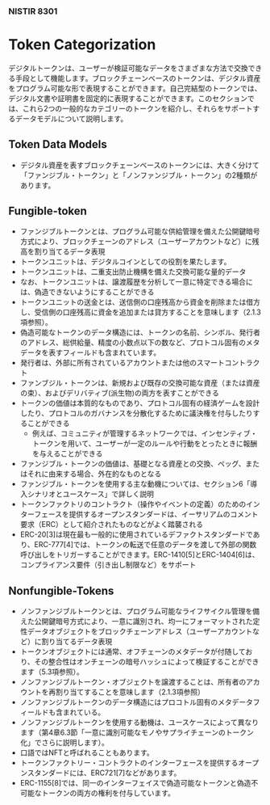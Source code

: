 ### NISTIR 8301

# Token Categorization
デジタルトークンは、ユーザーが検証可能なデータをさまざまな方法で交換できる手段として機能します。ブロックチェーンベースのトークンは、デジタル資産をプログラム可能な形で表現することができます。自己完結型のトークンでは、デジタル文書や証明書を固定的に表現することができます。このセクションでは、これら2つの一般的なカテゴリーのトークンを紹介し、それらをサポートするデータモデルについて説明します。

## Token Data Models
- デジタル資産を表すブロックチェーンベースのトークンには、大きく分けて「ファンジブル・トークン」と「ノンファンジブル・トークン」の2種類があります。

## Fungible-token

- ファンジブルトークンとは、プログラム可能な供給管理を備えた公開鍵暗号方式により、ブロックチェーンのアドレス（ユーザーアカウントなど）に残高を割り当てるデータ表現
- トークンユニットは、デジタルコインとしての役割を果たします。
- トークンユニットは、二重支出防止機構を備えた交換可能な量的データ
- なお、トークンユニットは、譲渡履歴を分析して一意に特定できる場合には、偽造できないようにすることができる
- トークンユニットの送金とは、送信側の口座残高から資金を削除または借方し、受信側の口座残高に資金を追加または貸方することを意味します（2.1.3項参照）。
- 偽造可能なトークンのデータ構造には、トークンの名前、シンボル、発行者のアドレス、総供給量、精度の小数点以下の数など、プロトコル固有のメタデータを表すフィールドも含まれています。
- 発行者は、外部に所有されているアカウントまたは他のスマートコントラクト
- ファンブジル・トークンは、新規および既存の交換可能な資産（または資産の束）、およびデリバティブ(派生物)の両方を表すことができる
- トークンの価値は本質的なものであり、プロトコル固有の経済ゲームを設計したり、プロトコルのガバナンスを分散化するために議決権を付与したりすることができる
    - 例えば、コミュニティが管理するネットワークでは、インセンティブ・トークンを用いて、ユーザーが一定のルールや行動をとったときに報酬を与えることができる
- ファンジブル・トークンの価値は、基礎となる資産との交換、ペッグ、またはそれに由来する場合、外在的なものとなる
- ファンジブル・トークンを使用する主な動機については、セクション6「導入シナリオとユースケース」で詳しく説明
- トークンファクトリのコントラクト（操作やイベントの定義）のためのインターフェースを提供するオープンスタンダードは、イーサリアムのコメント要求（ERC）として紹介されたものなどがよく踏襲される
- ERC-20[3]は現在最も一般的に使用されているデファクトスタンダードであり、ERC-777[4]では、トークンの転送で任意のデータを渡して外部の関数呼び出しをトリガーすることができます。ERC-1410[5]とERC-1404[6]は、コンプライアンス要件（引き出し制限など）をサポート

## Nonfungible-Tokens
- ノンファンジブルトークンとは、プログラム可能なライフサイクル管理を備えた公開鍵暗号方式により、一意に識別され、均一にフォーマットされた定性データオブジェクトをブロックチェーンアドレス（ユーザーアカウントなど）に割り当てるデータ表現
- トークンオブジェクトには通常、オフチェーンのメタデータが付随しており、その整合性はオンチェーンの暗号ハッシュによって検証することができます（5.3項参照）。
- ノンファンジブルトークン・オブジェクトを譲渡することは、所有者のアカウントを再割り当てすることを意味します（2.1.3項参照）
- ノンファンジブルトークンのデータ構造にはプロコトル固有のメタデータフィールドも含まれている。
- ノンファンジブルトークンを使用する動機は、ユースケースによって異なります（第4章6.3節「一意に識別可能なモノやサプライチェーンのトークン化」でさらに説明します）。
- 口語ではNFTと呼ばれることもあります。
- トークンファクトリー・コントラクトのインターフェースを提供するオープンスタンダードには、ERC721[7]などがあります。
- ERC-1155[8]では、同一のインターフェイスで偽造可能なトークンと偽造不可能なトークンの両方の権利を付与しています。






